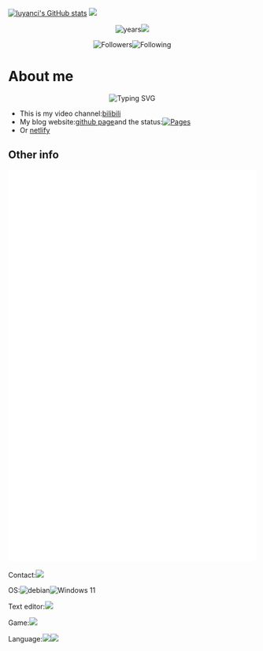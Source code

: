 [![luyanci's GitHub stats](https://github-readme-stats.vercel.app/api?username=luyanci&show_icons=true&hide=issues,contrb,stars)](https://github.com/anuraghazra/github-readme-stats)
![](https://github-readme-activity-graph.vercel.app/graph?username=luyanci)
<div align="center">

![years](https://badges.pufler.dev/years/luyanci)![](https://badges.pufler.dev/repos/luyanci)

![Followers](https://bilistats.lonelyion.com/followers?uid=282873551)![Following](https://bilistats.lonelyion.com/following?uid=282873551)


</div>

# About me
<div align="center">

![Typing SVG](https://readme-typing-svg.demolab.com?font=Fira+Code&pause=1000&color=00FFEB&random=false&width=435&lines=Hello+World!;I'm+%40luyanci)
</div>

- This is my video channel:[bilibili](https://space.bilibili.com/282873551)
- My blog website:[github page](https://luyanci.github.io)and the status:[![Pages](https://github.com/luyanci/luyanci.github.io/actions/workflows/pages.yml/badge.svg)](https://github.com/luyanci/luyanci.github.io/actions/workflows/pages.yml)
- Or [netlify](https://luyancib.netlify.app)
## Other info
<div align="center">

![card](https://github.com/luyanci/netease-music-card-fixed/blob/main/card.svg)

</div>

Contact:![](https://img.shields.io/badge/Tencent_QQ-EB1923?style=for-the-badge&logo=TencentQQ&logoColor=white)

OS:![debian](https://img.shields.io/badge/Debian-A81D33?style=for-the-badge&logo=debian&logoColor=white)![Windows 11](https://img.shields.io/badge/Windows_11-0078d4?style=for-the-badge&logo=windows-11&logoColor=white)

Text editor:![](https://img.shields.io/badge/Visual_Studio_Code-0078D4?style=for-the-badge&logo=visual%20studio%20code&logoColor=white)

Game:![](https://img.shields.io/badge/Steam-000000?style=for-the-badge&logo=steam&logoColor=white)

Language:![](https://img.shields.io/badge/Markdown-000000?style=for-the-badge&logo=markdown&logoColor=white)![](https://img.shields.io/badge/Hexo-0E83CD?style=for-the-badge&logo=hexo&logoColor=white)



<!---
luyanci/luyanci is a ✨ special ✨ repository because its `README.md` (this file) appears on your GitHub profile.
You can click the Preview link to take a look at your changes.
--->
